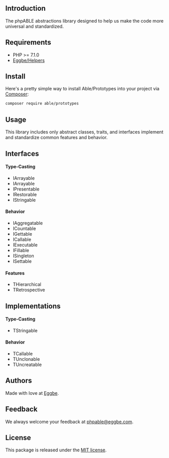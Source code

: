 ## Introduction
The phpABLE abstractions library designed to help us make the code more universal and standardized. 

## Requirements
* PHP >= 7.1.0
* [Eggbe/Helpers](https://github.com/eggbe/helpers)

## Install
Here's a pretty simple way to install Able/Prototypes into your project via [Composer](http://getcomposer.org):

```bash
composer require able/prototypes
```

## Usage
This library includes only abstract classes, traits, and interfaces implement and standardize common features and behavior. 

## Interfaces 

#### Type-Casting
* IArrayable
* IArrayable
* IPresentable
* IRestorable
* IStringable

#### Behavior
* IAggregatable
* ICountable 
* IGettable
* ICallable 
* IExecutable
* IFillable
* ISingleton
* ISettable

#### Features 
* THierarchical
* TRetrospective

## Implementations 

#### Type-Casting
* TStringable

#### Behavior
* TCallable
* TUnclonable
* TUncreatable


## Authors
Made with love at [Eggbe](http://eggbe.com).


## Feedback 
We always welcome your feedback at [phpable@eggbe.com](mailto:phpable@eggbe.com).


## License
This package is released under the [MIT license](https://github.com/phpable/prototypes/blob/master/LICENSE).
